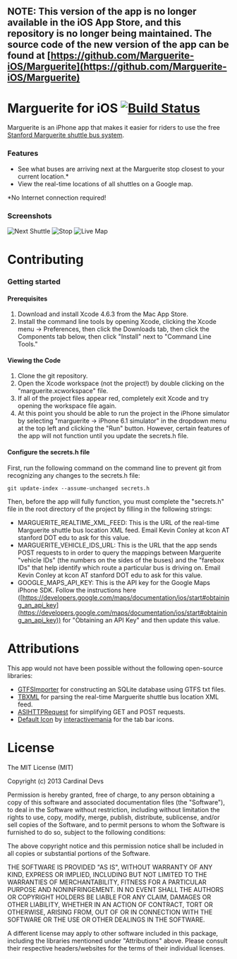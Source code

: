 ## NOTE: This version of the app is no longer available in the iOS App Store, and this repository is no longer being maintained. The source code of the new version of the app can be found at [https://github.com/Marguerite-iOS/Marguerite](https://github.com/Marguerite-iOS/Marguerite)

# Marguerite for iOS [![Build Status](https://travis-ci.org/cardinaldevs/marguerite-ios.png?branch=develop)](https://travis-ci.org/cardinaldevs/marguerite-ios)

Marguerite is an iPhone app that makes it easier for riders to use the free [Stanford Marguerite shuttle bus system](http://transportation.stanford.edu/marguerite/).

### Features
* See what buses are arriving next at the Marguerite stop closest to your current location.*
* View the real-time locations of all shuttles on a Google map.

*No Internet connection required!

### Screenshots
![Next Shuttle](https://raw.github.com/cardinaldevs/marguerite-ios/develop/images/github/nextshuttle.png) ![Stop](https://raw.github.com/cardinaldevs/marguerite-ios/develop/images/github/stop.png) ![Live Map](https://raw.github.com/cardinaldevs/marguerite-ios/develop/images/github/livemap.png)

# Contributing

### Getting started

#### Prerequisites
1. Download and install Xcode 4.6.3 from the Mac App Store. 
2. Install the command line tools by opening Xcode, clicking the Xcode menu -> Preferences, then click the Downloads tab, then click the Components tab below, then click "Install" next to "Command Line Tools."

#### Viewing the Code
1. Clone the git repository.
2. Open the Xcode workspace (not the project!) by double clicking on the "marguerite.xcworkspace" file.
3. If all of the project files appear red, completely exit Xcode and try opening the workspace file again.
4. At this point you should be able to run the project in the iPhone simulator by selecting "marguerite -> iPhone 6.1 simulator" in the dropdown menu at the top left and clicking the "Run" button. However, certain features of the app will not function until you update the secrets.h file.

#### Configure the secrets.h file
First, run the following command on the command line to prevent git from recognizing any changes to the secrets.h file:

    git update-index --assume-unchanged secrets.h
    
Then, before the app will fully function, you must complete the "secrets.h" file in the root directory of the project by filling in the following strings:
* MARGUERITE_REALTIME_XML_FEED: This is the URL of the real-time Marguerite shuttle bus location XML feed. Email Kevin Conley at kcon AT stanford DOT edu to ask for this value.
* MARGUERITE_VEHICLE_IDS_URL: This is the URL that the app sends POST requests to in order to query the mappings between Marguerite "vehicle IDs" (the numbers on the sides of the buses) and the "farebox IDs" that help identify which route a particular bus is driving on. Email Kevin Conley at kcon AT stanford DOT edu to ask for this value.
* GOOGLE_MAPS_API_KEY: This is the API key for the Google Maps iPhone SDK. Follow the instructions here ([https://developers.google.com/maps/documentation/ios/start#obtaining_an_api_key](https://developers.google.com/maps/documentation/ios/start#obtaining_an_api_key)) for "Obtaining an API Key" and then update this value.

# Attributions
This app would not have been possible without the following open-source libraries:
* [GTFSImporter](https://github.com/jvashishtha/GTFSImporter) for constructing an SQLite database using GTFS txt files.
* [TBXML](https://github.com/71squared/TBXML) for parsing the real-time Marguerite shuttle bus location XML feed.
* [ASIHTTPRequest](https://github.com/pokeb/asi-http-request) for simplifying GET and POST requests.
* [Default Icon](http://defaulticon.com/) by [interactivemania](http://www.interactivemania.com/) for the tab bar icons.
 
# License
The MIT License (MIT)

Copyright (c) 2013 Cardinal Devs

Permission is hereby granted, free of charge, to any person obtaining a copy of
this software and associated documentation files (the "Software"), to deal in
the Software without restriction, including without limitation the rights to
use, copy, modify, merge, publish, distribute, sublicense, and/or sell copies of
the Software, and to permit persons to whom the Software is furnished to do so,
subject to the following conditions:

The above copyright notice and this permission notice shall be included in all
copies or substantial portions of the Software.

THE SOFTWARE IS PROVIDED "AS IS", WITHOUT WARRANTY OF ANY KIND, EXPRESS OR
IMPLIED, INCLUDING BUT NOT LIMITED TO THE WARRANTIES OF MERCHANTABILITY, FITNESS
FOR A PARTICULAR PURPOSE AND NONINFRINGEMENT. IN NO EVENT SHALL THE AUTHORS OR
COPYRIGHT HOLDERS BE LIABLE FOR ANY CLAIM, DAMAGES OR OTHER LIABILITY, WHETHER
IN AN ACTION OF CONTRACT, TORT OR OTHERWISE, ARISING FROM, OUT OF OR IN
CONNECTION WITH THE SOFTWARE OR THE USE OR OTHER DEALINGS IN THE SOFTWARE.

A different license may apply to other software included in this package, 
including the libraries mentioned under "Attributions" above. Please consult their 
respective headers/websites for the terms of their individual licenses.
